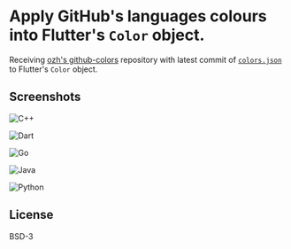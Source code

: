 # Apply GitHub's languages colours into Flutter's `Color` object.

Receiving [ozh's github-colors](https://github.com/ozh/github-colors) repository with latest commit of [`colors.json`](https://github.com/ozh/github-colors/blob/master/colors.json) to Flutter's `Color` object.

## Screenshots

![C++](https://i.imgur.com/6qOSnXq.png)

![Dart](https://i.imgur.com/uSiOYUF.png)

![Go](https://i.imgur.com/Ksf3x3o.png)

![Java](https://i.imgur.com/6Ho6RyT.png)

![Python](https://i.imgur.com/yaTEp1i.png)

## License

BSD-3
